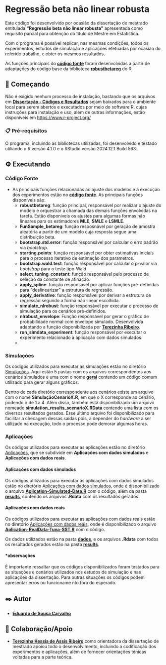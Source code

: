 # Regressão beta não linear robusta

Este código foi desenvolvido por ocasião da dissertação de mestrado entitulada **"Regressão beta não linear robusta"** apresentada como requisito parcial para obtenção do título de Mestre em Estatística. 

Com o programa é possível replicar, nas mesmas condições, todos os experimentos, estudos de simulação e aplicações efetuadas por ocasião do referido trabalho, e obter os mesmos resultados.

As funções principais do **[código fonte](https://github.com/eddusousa/nlrobustbetareg/blob/main/Disserta%C3%A7%C3%A3o%20-%20C%C3%B3digos%20e%20Resultados/SourceCode.R)** foram desenvolvidas a partir de adaptações do código base da biblioteca [**robustbetareg**]( https://cran.r-project.org/web/packages/robustbetareg/index.html) do R.

## 🚀 Começando

Não é exigido nenhum processo de instalação, bastando que os arquivos em **[Dissertação - Códigos e Resultados](https://github.com/eddusousa/nlrobustbetareg/tree/main/Disserta%C3%A7%C3%A3o%20-%20C%C3%B3digos%20e%20Resultados)** sejam baixados para o ambiente local para serem abertos e executados por meio do software R, cujas instruções para instalação e uso, além de outras informações, estão disponíveis em https://www.r-project.org/

### 📋 Pré-requisitos

O programa, incluindo as bibliotecas utilizadas, foi desenvolvido e testado utiliando o R versão 4.1.0 e o RStudio versão 2024.12.1 Build 563.

## ⚙️ Executando

### Código Fonte

* As principais funções relacionadas ao ajuste dos modelos e à execução dos experimentos estão no **[código fonte](https://github.com/eddusousa/nlrobustbetareg/blob/main/Disserta%C3%A7%C3%A3o%20-%20C%C3%B3digos%20e%20Resultados/SourceCode.R)**. As principais funções disponíveis são:
  * **robustbetareg**: função principal, responsável por realizar o ajuste do modelo e orquestrar a chamada das demais funções envolvidas na tarefa. Estão disponiveis os ajustes para algumas formas não lineares para os estimadores **MLE**, **SMLE** e **LSMLE**.
  * **FunSample_betareg**: função resposnável por geração de amostra aleatória a partir de um modelo cuja resposta segue uma distribuição beta. 
  * **bootstrap.std.error**: função responsável por calcular o erro padrão via *bootstrap*.
  * **starting.points**: função responsável por obter estimativas iniciais para o processo iterativo de estimação dos parametros.
  * **bootstrap.wald.test**: função responsável por calcular o p-valor via *bootstrap* para o teste tipo-Wald.
  * **select_tuning_constant**: função responsável pelo processo de seleção da constante de afinação.
  * **apply_spline**: função responsável por aplicar funções pré-definidas para "deslinearizar" a estrutura de regressão.
  * **apply_derivative**: função responsável por derivar a estrutura de regressão segundo a forma não linear escolhida.
  * **simulate_nlrobust**: função responsável por executar o processo de simulação para os cenários pré-definidos.
  * **nlrobust_envelope**: Função responsável por gerar o gráfico de probabilidade normal com envelope simulado. Desenvolvida adaptando a função disponibilizada por **[Terezinha Ribeiro](https://github.com/terezinharibeiro/RobustBetaRegression)**.
  * **run_simdata_experiment**: função responsável por executar o experimento relacionado à aplicação com dados simulados.
  * 

### Simulações

Os códigos utilizados para executar as simulações estão no diretório [Simulações](https://github.com/eddusousa/nlrobustbetareg/tree/main/Disserta%C3%A7%C3%A3o%20-%20C%C3%B3digos%20e%20Resultados/Simula%C3%A7%C3%B5es). Aqui estão 5 pastas com os arquivos correspondentes aos cenários simulados e uma com o nome **[geral](https://github.com/eddusousa/nlrobustbetareg/tree/main/Disserta%C3%A7%C3%A3o%20-%20C%C3%B3digos%20e%20Resultados/Simula%C3%A7%C3%B5es/Geral)** contendo um código comum utilizado para gerar alguns gráficos.

Dentro de cada diretório correspondente aos cenários existe um arquivo com o nome **SimulaçãoCenarioX.R**, em que o X corresponde ao cenário, podendo ir de 1 a 4. Além disso, também está disponibilizado um arquivo nomeado **simulation_results_scenarioX.RData** contendo uma lista com os diversos resultados gerados. Esse último arquivo foi disponibilizado para facilitar a checagem dessas saídas pois, a depender do *hardware* a ser utilizado na execução, todo o processo pode demorar algumas horas.

### Aplicações

Os códigos utilizados para executar as aplicações estão no diretório [Aplicações](https://github.com/eddusousa/nlrobustbetareg/tree/main/Disserta%C3%A7%C3%A3o%20-%20C%C3%B3digos%20e%20Resultados/Aplica%C3%A7%C3%B5es), que se subdivide em **Aplicações com dados simulados** e **Aplicações com dados reais**.

#### Aplicações com dados simulados

Os códigos utilizados para executar as aplicações com dados simulados estão no diretório [Aplicações com dados simulados](https://github.com/eddusousa/nlrobustbetareg/tree/main/Disserta%C3%A7%C3%A3o%20-%20C%C3%B3digos%20e%20Resultados/Aplica%C3%A7%C3%B5es/Aplica%C3%A7%C3%A3o%20com%20dados%20simulados), onde é disponibilizado o arquivo **[Aplication-Simulated-Data.R](https://github.com/eddusousa/nlrobustbetareg/blob/main/Disserta%C3%A7%C3%A3o%20-%20C%C3%B3digos%20e%20Resultados/Aplica%C3%A7%C3%B5es/Aplica%C3%A7%C3%A3o%20com%20dados%20simulados/Aplication-Simulated-Data.R)** com o código, além da pasta **[results](https://github.com/eddusousa/nlrobustbetareg/tree/main/Disserta%C3%A7%C3%A3o%20-%20C%C3%B3digos%20e%20Resultados/Aplica%C3%A7%C3%B5es/Aplica%C3%A7%C3%A3o%20com%20dados%20simulados/results)**, contendo os arquivos **.Rdata** com os resultados gerados.

#### Aplicações com dados reais

Os códigos utilizados para executar as aplicações com dados reais estão no diretório [Aplicações com dados reais](https://github.com/eddusousa/nlrobustbetareg/tree/main/Disserta%C3%A7%C3%A3o%20-%20C%C3%B3digos%20e%20Resultados/Aplica%C3%A7%C3%B5es/Aplica%C3%A7%C3%B5es%20com%20dados%20reais/tuna), onde é disponibilizado o arquivo **[Aplication-RealData-Tuna-SST.R](https://github.com/eddusousa/nlrobustbetareg/blob/main/Disserta%C3%A7%C3%A3o%20-%20C%C3%B3digos%20e%20Resultados/Aplica%C3%A7%C3%B5es/Aplica%C3%A7%C3%B5es%20com%20dados%20reais/tuna/Aplication-RealData-Tuna-SST.r)** com o código.

Os dados utilizados estão na pasta **[dados](https://github.com/eddusousa/nlrobustbetareg/tree/main/Disserta%C3%A7%C3%A3o%20-%20C%C3%B3digos%20e%20Resultados/Aplica%C3%A7%C3%B5es/Aplica%C3%A7%C3%B5es%20com%20dados%20reais/tuna/dados)**, e os arquivos **.Rdata** com todos os resultados gerados estão na pasta **[results](https://github.com/eddusousa/nlrobustbetareg/tree/main/Disserta%C3%A7%C3%A3o%20-%20C%C3%B3digos%20e%20Resultados/Aplica%C3%A7%C3%B5es/Aplica%C3%A7%C3%B5es%20com%20dados%20reais/tuna/results)**.

#### *observações
É importante ressaltar que os códigos disponibilizados foram testados para as situações e cenários utilizados nos estudos de simulação e nas aplicações da dissertação. Para outras situações os códigos podem apresentar erros ou funcioname nto fora do esperado.

## ✒️ Autor

* **[Eduardo de Sousa Carvalho](https://github.com/eddusousa)**

## 🎁 Colaboração/Apoio

* **[Terezinha Kessia de Assis Ribeiro](https://github.com/terezinharibeiro/)** como orientadora da dissertação de mestrado apoiou todo o desenvolvimento, incluindo a codificação dos experimentos e aplicações, além de fornecer orientações ténicas voltadas para a parte teórica.

